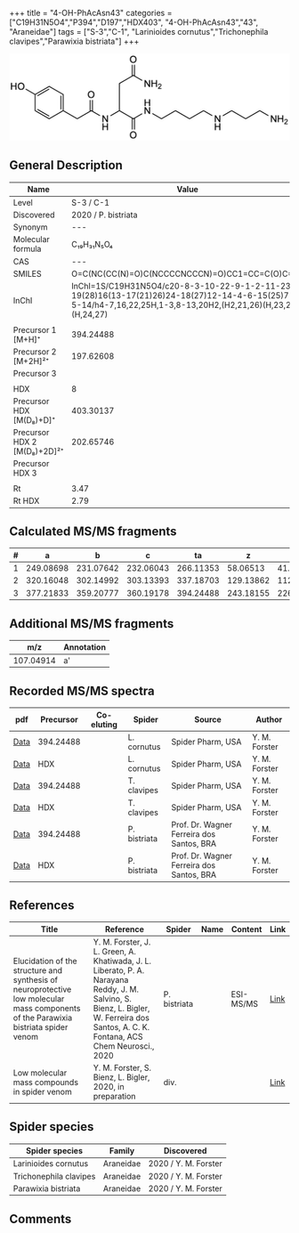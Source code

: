 +++
title = "4-OH-PhAcAsn43"
categories = ["C19H31N5O4","P394","D197","HDX403",
"4-OH-PhAcAsn43","43",
"Araneidae"]
tags = ["S-3","C-1",
"Larinioides cornutus","Trichonephila clavipes","Parawixia bistriata"]
+++

![](/img/4-OH-PhAcAsn43.png)

## General Description

| Name                       | Value              |
|----------------------------|--------------------|
| Level                      | S-3 / C-1          |
| Discovered                 | 2020 / P. bistriata |
| Synonym                    | ---                |
| Molecular formula          | C₁₉H₃₁N₅O₄	                    |
| CAS                        | ---                |
| SMILES | O=C(NC(CC(N)=O)C(NCCCCNCCCN)=O)CC1=CC=C(O)C=C1  |
| InChI  | InChI=1S/C19H31N5O4/c20-8-3-10-22-9-1-2-11-23-19(28)16(13-17(21)26)24-18(27)12-14-4-6-15(25)7-5-14/h4-7,16,22,25H,1-3,8-13,20H2,(H2,21,26)(H,23,28)(H,24,27)  |
|                            |                    |
| Precursor 1 [M+H]⁺         | 394.24488                  |
| Precursor 2 [M+2H]²⁺       | 197.62608                   |
| Precursor 3                |                    |
|                            |                    |
| HDX                        | 8                   |
| Precursor HDX   [M(D₈)+D]⁺   | 403.30137                   |
| Precursor HDX 2 [M(D₈)+2D]²⁺ | 202.65746                   |
| Precursor HDX 3            |                    |
|                            |                    |
| Rt                         | 3.47                   |
| Rt HDX                     | 2.79                   |

## Calculated MS/MS fragments

| # | a         | b         | c         | ta        | z         | y         | tz        |
|---|-----------|-----------|-----------|-----------|-----------|-----------|-----------|
| 1 | 249.08698 | 231.07642 | 232.06043 | 266.11353 | 58.06513 | 41.03858 | 75.09167 |
| 2 | 320.16048 | 302.14992 | 303.13393 | 337.18703 | 129.13862 | 112.11208 | 146.16517 |
| 3 | 377.21833 | 359.20777 | 360.19178 | 394.24488 | 243.18155 | 226.15500 | 260.20810 |

## Additional MS/MS fragments

| m/z       | Annotation |
|-----------|------------|
| 107.04914 | a'         |

## Recorded MS/MS spectra

| pdf                                             | Precursor | Co-eluting | Spider      | Source                       | Author        |
|-------------------------------------------------|-----------|------------|-------------|------------------------------|---------------|
| [Data](/pdf/L-cornutus/394_4-OH-PhAcAsn43_Lc.pdf) | 394.24488 |           | L. cornutus | Spider Pharm, USA | Y. M. Forster |
| [Data](/pdf/L-cornutus/394_4-OH-PhAcAsn43_Lc_HDX.pdf) | HDX |           | L. cornutus | Spider Pharm, USA | Y. M. Forster |
| [Data](/pdf/N-clavipes/394_4-OH-PhAcAsn43_Nc.pdf) | 394.24488 |           | T. clavipes| Spider Pharm, USA | Y. M. Forster |
| [Data](/pdf/N-clavipes/394_4-OH-PhAcAsn43_Nc_HDX.pdf) | HDX |           | T. clavipes| Spider Pharm, USA | Y. M. Forster |
| [Data](/pdf/P-bistriata/394_4-OH-PhAcAsn43_Pb.pdf) | 394.24488 |           | P. bistriata | Prof. Dr. Wagner Ferreira dos Santos, BRA | Y. M. Forster |
| [Data](/pdf/P-bistriata/394_4-OH-PhAcAsn43_Pb_HDX.pdf) | HDX |           | P. bistriata | Prof. Dr. Wagner Ferreira dos Santos, BRA | Y. M. Forster |


## References

| Title | Reference | Spider | Name | Content | Link |
|-------|-----------|--------|------|---------|------|
| Elucidation of the structure and synthesis of neuroprotective low molecular mass components of the Parawixia bistriata spider venom      | Y. M. Forster, J. L. Green, A. Khatiwada, J. L. Liberato, P. A. Narayana Reddy, J. M. Salvino, S. Bienz, L. Bigler, W. Ferreira dos Santos, A. C. K. Fontana, ACS Chem Neurosci., 2020          | P. bistriata       |      | ESI-MS/MS        | [Link](https://pubs.acs.org/doi/10.1021/acschemneuro.0c00007)     |
| Low molecular mass compounds in spider venom      | Y. M. Forster, S. Bienz, L. Bigler, 2020, in preparation          | div.       |   |   | [Link](unknown) |

## Spider species

| Spider species     | Family     | Discovered           |
|--------------------|------------|----------------------|
| Larinioides cornutus | Araneidae | 2020 / Y. M. Forster |
| Trichonephila clavipes | Araneidae | 2020 / Y. M. Forster |
| Parawixia bistriata | Araneidae | 2020 / Y. M. Forster |


## Comments